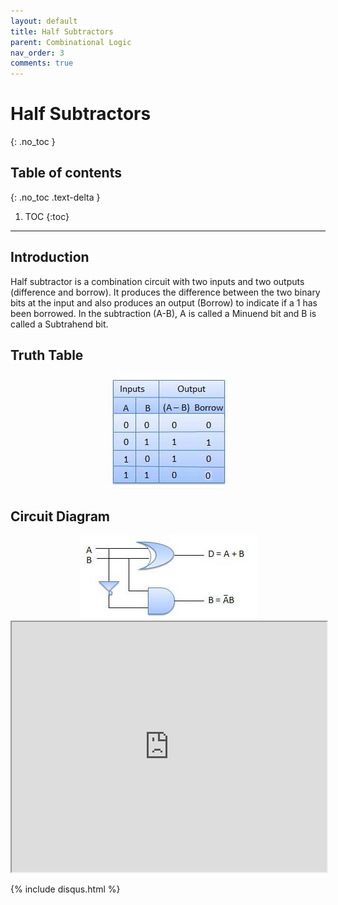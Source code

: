 ```yaml
---
layout: default
title: Half Subtractors
parent: Combinational Logic
nav_order: 3
comments: true
---
```


# Half Subtractors
{: .no_toc }

## Table of contents
{: .no_toc .text-delta }

1. TOC
{:toc}

---

## Introduction

Half subtractor is a combination circuit with two inputs and two outputs (difference and borrow). 
It produces the difference between the two binary bits at the input and also produces an output (Borrow) to indicate if a 1 has been borrowed. 
In the subtraction (A-B), A is called a Minuend bit and B is called a Subtrahend bit.

## Truth Table

<div style="text-align:center"><img src="../../assets/images/halfsubstrator_truthtable.jpg" /></div>

## Circuit Diagram

<div style="text-align:center"><img src="../../assets/images/halfsubstrator_circuitdiagram.jpg" /></div>

<iframe width="100%" height="400px" src="https://circuitverse.org/simulator/embed/12120" id="projectPreview" scrolling="no" webkitAllowFullScreen mozAllowFullScreen allowFullScreen> </iframe>

{% include disqus.html %}
